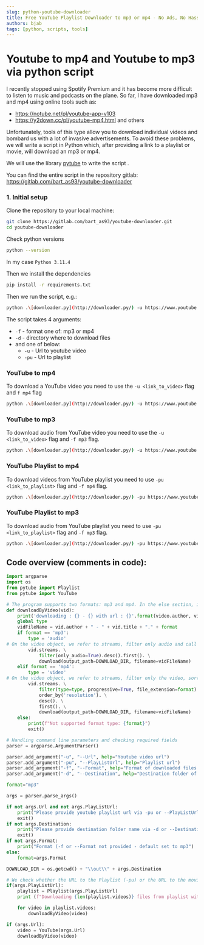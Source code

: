 ```yaml
---
slug: python-youtube-downloader
title: Free YouTube Playlist Downloader to mp3 or mp4 - No Ads, No Hassle
authors: bjab
tags: [python, scripts, tools]
---
```

# Youtube to mp4 and Youtube to mp3 via python script
I recently stopped using Spotify Premium and it has become more difficult to listen to music and podcasts on the plane. So far, I have downloaded mp3 and mp4 using online tools such as:

- https://notube.net/pl/youtube-app-v103
- https://y2down.cc/pl/youtube-mp4.html and others

Unfortunately, tools of this type allow you to download individual videos and bombard us with a lot of invasive advertisements. To avoid these problems, we will write a script in Python which, after providing a link to a playlist or movie, will download an mp3 or mp4.

We will use the library [pytube](https://pytube.io/en/latest/) to write the script .

You can find the entire script in the repository gitlab: https://gitlab.com/bart_as93/youtube-downloader
<!-- truncate -->
### 1. Initial setup

Clone the repository to your local machine:

```bash
git clone https://gitlab.com/bart_as93/youtube-downloader.git
cd youtube-downloader
```

Check python versions

```bash
python --version
```

In my case `Python 3.11.4`

Then we install the dependencies

```bash
pip install -r requirements.txt
```

Then we run the script, e.g.:

```bash
python .\[downloader.py](http://downloader.py/) -u https://www.youtube.com/playlist?list=PLRomwVsNGznFggOY71VFRH_Wi8IOXj3hb -d music -f mp4
```

The script takes 4 arguments:

- `-f` - format one of: mp3 or mp4
- `-d` - directory where to download files
- and one of below:
    - `-u` - Url to youtube video
    - `-pu` - Url to playlist

### YouTube to mp4

To download a YouTube video you need to use the `-u <link_to_video>` flag and `f mp4` flag

```bash
python .\[downloader.py](http://downloader.py/) -u https://www.youtube.com/watch?v=a59gmGkq_pw -d movies -f mp4
```

### YouTube to mp3

To download audio from YouTube video you need to use the `-u <link_to_video>` flag and `-f mp3` flag.

```bash
python .\[downloader.py](http://downloader.py/) -u https://www.youtube.com/watch?v=a59gmGkq_pw -d music -f mp3
```

### YouTube Playlist to mp4

To download videos from YouTube playlist you need to use `-pu <link_to_playlist>` flag and `-f mp4` flag.

```bash
python .\[downloader.py](http://downloader.py/) -pu https://www.youtube.com/playlist?list=PLRomwVsNGznFggOY71VFRH_Wi8IOXj3hb -d music-f mp4
```

### YouTube Playlist to mp3

To download audio from YouTube playlist you need to use `-pu <link_to_playlist>` flag and `-f mp3` flag.

```bash
python .\[downloader.py](http://downloader.py/) -pu https://www.youtube.com/playlist?list=PLRomwVsNGznFggOY71VFRH_Wi8IOXj3hb -d movies -f mp3
```

## Code overview (comments in code):

```python
import argparse
import os
from pytube import Playlist
from pytube import YouTube

# The program supports two formats: mp3 and mp4. In the else section, if the format is different, the program is disabled
def downloadByVideo(vid):
    print('downloading : {} - {} with url : {}'.format(video.author, video.title, video.watch_url))
    global type
    vidFileName = vid.author + " - " + vid.title + "." + format
    if format == 'mp3':
        type = 'audio'
# On the video object, we refer to streams, filter only audio and call the download method with options describing the target directory in which the file will be saved and the file name
        vid.streams. \
            filter(only_audio=True).desc().first(). \
            download(output_path=DOWNLOAD_DIR, filename=vidFileName)
    elif format == 'mp4':
        type = 'video'
# On the video object, we refer to streams, filter only the video, sort from the highest resolution and call the download method with options describing the target directory in which the file will be saved and the file name
        vid.streams. \
            filter(type=type, progressive=True, file_extension=format). \
            order_by('resolution'). \
            desc(). \
            first(). \
            download(output_path=DOWNLOAD_DIR, filename=vidFileName)
    else:
        print(f"Not supported format type: {format}")
        exit()

# Handling command line parameters and checking required fields
parser = argparse.ArgumentParser()

parser.add_argument("-u", "--Url", help="Youtube video url")
parser.add_argument("-pu", "--PlayListUrl", help="Playlist url")
parser.add_argument("-f", "--Format", help="Format of downloaded files - mp3 or mp4")
parser.add_argument("-d", "--Destination", help="Destination folder of downloaded files")

format="mp3"

args = parser.parse_args()

if not args.Url and not args.PlayListUrl:
    print("Please provide youtube playlist url via -pu or --PlayListUrl argument param or Youtube video url via -u or --Url")
    exit()
if not args.Destination:
    print("Please provide destination folder name via -d or --Destination argument param")
    exit()
if not args.Format:
    print("Format (-f or --Format not provided - default set to mp3")
else:
    format=args.Format

DOWNLOAD_DIR = os.getcwd() + "\\out\\" + args.Destination

# We check whether the URL to the Playlist (-pu) or the URL to the movie (-u) has been entered and the movie or playlist is downloaded based on the URL
if(args.PlayListUrl):
    playlist = Playlist(args.PlayListUrl)
    print (f"Downloading {len(playlist.videos)} files from playlist with url: {args.Url}, with format: {args.Format}, to dir: {DOWNLOAD_DIR}")

    for video in playlist.videos:
        downloadByVideo(video)

if (args.Url):
    video = YouTube(args.Url)
    downloadByVideo(video)
```